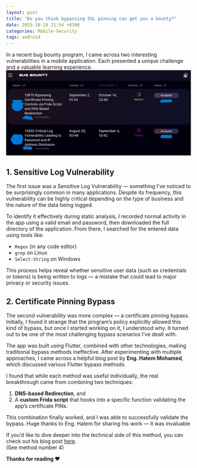 ```yaml
---
layout: post
title: "Do you think bypassing SSL pinning can get you a bounty?"
date: 2025-10-20 21:54 +0300
categories: Mobile-Security
tags: android
---
```


In a recent bug bounty program, I came across two interesting vulnerabilities in a mobile application. Each presented a unique challenge and a valuable learning experience.
![](/Images/10.png)

## 1. Sensitive Log Vulnerability
The first issue was a Sensitive Log Vulnerability — something I’ve noticed to be surprisingly common in many applications. Despite its frequency, this vulnerability can be highly critical depending on the type of business and the nature of the data being logged.

To identify it effectively during static analysis, I recorded normal activity in the app using a valid email and password, then downloaded the full directory of the application. From there, I searched for the entered data using tools like:
- `Regex` (in any code editor)
- `grep` on Linux
- `Select-String` on Windows

This process helps reveal whether sensitive user data (such as credentials or tokens) is being written to logs — a mistake that could lead to major privacy or security issues.

## 2. Certificate Pinning Bypass
The second vulnerability was more complex — a certificate pinning bypass. Initially, I found it strange that the program’s policy explicitly allowed this kind of bypass, but once I started working on it, I understood why. It turned out to be one of the most challenging bypass scenarios I’ve dealt with.

The app was built using Flutter, combined with other technologies, making traditional bypass methods ineffective. After experimenting with multiple approaches, I came across a helpful blog post by **Eng. Hatem Mohamed**, which discussed various Flutter bypass methods.

I found that while each method was useful individually, the real breakthrough came from combining two techniques:

1. **DNS-based Redirection**, and
2. A **custom Frida script** that hooks into a specific function validating the app’s certificate PINs.

This combination finally worked, and I was able to successfully validate the bypass. Huge thanks to Eng. Hatem for sharing his work — it was invaluable

If you’d like to dive deeper into the technical side of this method, you can check out his blog post [here](https://cylent.net/mastering-https-traffic-interception-in-flutter-using-burp-suite-13c02b968bf4).
<br>(See method number 4)

**Thanks for reading ❤️**
